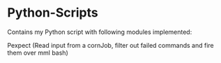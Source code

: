 # Python-Scripts
Contains my Python script with following modules implemented:

Pexpect (Read input from a cornJob, filter out failed commands and fire them over mml bash)
